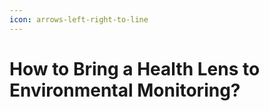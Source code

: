 ```yaml
---
icon: arrows-left-right-to-line
---
```


# How to Bring a Health Lens to Environmental Monitoring?

